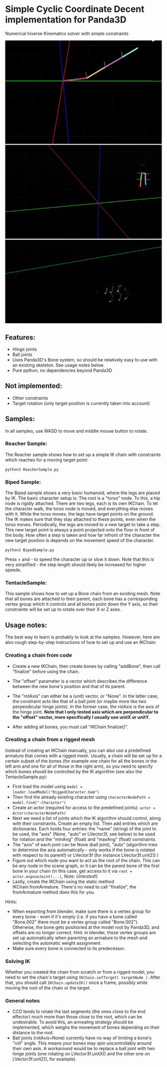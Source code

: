 Simple Cyclic Coordinate Decent implementation for Panda3D
===========================================================
Numerical Inverse Kinematics solver with simple constraints

![](IK-2021-03-08_22.14.25.gif)
![](Biped-2021-03-13_22.23.21.gif)
![](CCDIK-2020-12-29_17.31.24.gif)

Features:
---------
- Hinge joints
- Ball joints
- Uses Panda3D's Bone system, so should be relatively easy to use with an existing skeleton. See usage notes below.
- Pure python, no dependencies beyond Panda3D

Not implemented:
----------------
- Other constraints
- Target rotation (only target position is currently taken into account)

Samples:
---------------
In all samples, use WASD to move and middle mouse button to rotate.

### Reacher Sample: ###

The Reacher sample shows how to set up a simple IK chain with constraints which reaches for a moving target point:

```
python3 ReacherSample.py
```

### Biped Sample: ###

The Biped sample shows a very basic humanoid, where the legs are placed by IK. The basic character setup is: The root is a "torso" node. To this, a hip node is rigidly attached. There are two legs, each is its own IKChain. To let the character walk, the torso node is moved, and everything else moves with it.
While the torso moves, the legs have target points on the ground. The IK makes sure that they stay attached to these points, even when the torso moves. Periodically, the legs are moved to a new target to take a step. This new target point is always a point projected onto the floor in front of the body. How often a step is taken and how far infront of the character the new target position is depends on the movement speed of the character.

```
python3 BipedSample.py
```

Press + and - to speed the character up or slow it down. Note that this is very simplified - the step length should likely be increased for higher speeds.

### TentacleSample: ###

This sample shows how to set up a Bone chain from an existing mesh. Note that all bones are attached to their parent, each bone has a corresponding vertex group which it controls and all bones point down the Y axis, so their constraints will be set up to rotate over their X or Z axes.

Usage notes:
------------

The best way to learn is probably to look at the samples. However, here are also rough step-by-step instructions of how to set up and use an IKChain:

### Creating a chain from code ###
- Create a new IKChain, then create bones by calling "addBone", then call "finalize" before using the chain.

- The "offset" parameter is a vector which describes the difference between the new bone's position and that of its parent.
- The "rotAxis" can either be a (unit) vector, or "None". In the latter case, the constraint acts like that of a ball joint (or maybe more like two perpendicular hinge joints). In the former case, the rotAxis is the axis of the hinge joint. **Note that I only tested axis which are perpendicular to the "offset" vector, more specifically I usually use unitX or unitY.**
- After adding all bones, you must call "IKChain.finalize()".

### Creating a chain from a rigged mesh ###
Instead of creating an IKChain manually, you can also use a predefined armature that comes with a rigged mesh. Usually, a chain will be set up for a certain subset of the bones (for example one chain for all the bones in the left arm and one for all of those in the right arm), so you need to specify which bones should be controlled by the IK algorithm (see also the TentacleSample.py):

- First load the model using `model = loader.loadModel("RiggedCharacter.bam")`
- Then find the already existing character using `characterNodePath = model.find("-Character")`
- Create an actor (required for access to the predefined joints): `actor = Actor(characterNodePath)`
- Next we need a list of joints which the IK algorithm should control, along with their constraints. Create an empty list. Then add entries which are dictionaries. Each holds four entries: the "name" (string) of the joint to be used, the "axis" (None, "auto" or LVector3f, see below) to be used for rotation and the "minAng" (float) and "maxAng" (float) constraints.
- The "axis" of each joint can be None (ball joint), "auto" (algorithm tries to determine the axis automatically - only works if the bone is rotated with respect to its parent!) or LVector3f (for instance LVector3f.unitZ() )
- Figure out which node you want to act as the root of the chain. This can be any node in the scene graph, or it can be the parent bone of the first bone in your chain (in this case, get access to it via `root = actor.exposeJoint(...)`, *Note: Untested!*)
- Lastly, create the IKChain using the static method IKChain.fromArmature. There's no need to call "finalize", the fromArmature method does this for you.

Hints:
- When exporting from blender, make sure there is a vertex group for every bone - even if it's empty (i.e. if you have a bone called "Bone.002" there must be a vertex group called "Bone.002"). Otherwise, the bone gets positioned at the model root by Panda3D, and offsets are no longer correct. Hint: in blender, these vertex groups are set up automatically when parenting an armature to the mesh and selecting the automatic weight assignment.
- Make sure every bone is connected to its predecessor.

### Solving IK ###
Whether you created the chain from scratch or from a rigged model, you need to set the chain's target using `IKChain.setTarget( targetNode )`. After that, you should call `IKChain.updateIK()` once a frame, possibly while moving the root of the chain or the target.

### General notes ###

- CCD tends to rotate the last segments (the ones close to the end effector) much more than those close to the root, which can be undesirable. To avoid this, an annealing strategy should be implemented, which weighs the movement of bones depending on their distance to the root.
- Ball joints (rotAxis=None) currently have no way of limiting a bone's "roll" angle. This means your bones may spin uncontrollably around their own axis. A workaround would be to replace a ball joint with two hinge joints (one rotating on LVector3f.unitX() and the other one on LVector3f.unitZ(), for example).

